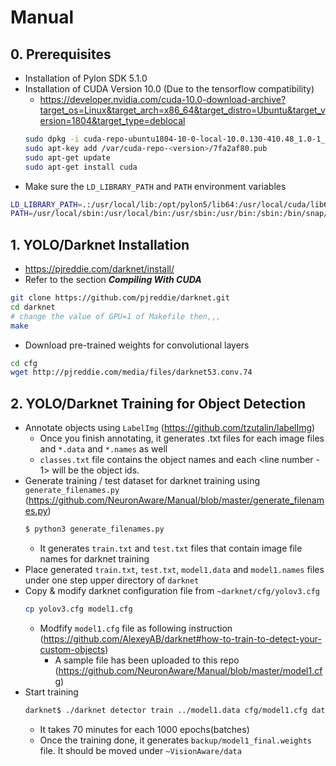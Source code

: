 # Manual

## 0. Prerequisites
- Installation of Pylon SDK 5.1.0
- Installation of CUDA Version 10.0 (Due to the tensorflow compatibility)
  - https://developer.nvidia.com/cuda-10.0-download-archive?target_os=Linux&target_arch=x86_64&target_distro=Ubuntu&target_version=1804&target_type=deblocal
  ```sh
  sudo dpkg -i cuda-repo-ubuntu1804-10-0-local-10.0.130-410.48_1.0-1_amd64.deb
  sudo apt-key add /var/cuda-repo-<version>/7fa2af80.pub
  sudo apt-get update
  sudo apt-get install cuda
  ```
- Make sure the `LD_LIBRARY_PATH` and `PATH` environment variables
```sh
LD_LIBRARY_PATH=.:/usr/local/lib:/opt/pylon5/lib64:/usr/local/cuda/lib64:/usr/local/cuda/lib64/stubs
PATH=/usr/local/sbin:/usr/local/bin:/usr/sbin:/usr/bin:/sbin:/bin/snap/bin:/usr/local/cuda/bin
```

## 1. YOLO/Darknet Installation
- https://pjreddie.com/darknet/install/
- Refer to the section __***Compiling With CUDA***__

```sh
git clone https://github.com/pjreddie/darknet.git
cd darknet
# change the value of GPU=1 of Makefile then,,,
make
```
- Download pre-trained weights for convolutional layers
```sh
cd cfg
wget http://pjreddie.com/media/files/darknet53.conv.74
```

## 2. YOLO/Darknet Training for Object Detection
- Annotate objects using `LabelImg` (https://github.com/tzutalin/labelImg)
  - Once you finish annotating, it generates <filename>.txt files for each image files and `*.data` and `*.names` as well
  - `classes.txt` file contains the object names and each <line number - 1> will be the object ids.
- Generate training / test dataset for darknet training using `generate_filenames.py` (https://github.com/NeuronAware/Manual/blob/master/generate_filenames.py)
    ```sh
    $ python3 generate_filenames.py
    ```
  - It generates `train.txt` and `test.txt` files that contain image file names for darknet training
- Place generated `train.txt`, `test.txt`, `model1.data` and `model1.names` files under one step upper directory of `darknet`
- Copy & modify darknet configuration file from `~darknet/cfg/yolov3.cfg`
    ```sh
    cp yolov3.cfg model1.cfg
    ```
  - Modfify `model1.cfg` file as following instruction (https://github.com/AlexeyAB/darknet#how-to-train-to-detect-your-custom-objects)
    - A sample file has been uploaded to this repo (https://github.com/NeuronAware/Manual/blob/master/model1.cfg)
- Start training 
  ```sh
  darknet$ ./darknet detector train ../model1.data cfg/model1.cfg data/darknet53.conv.74
  ```
  - It takes 70 minutes for each 1000 epochs(batches)
  - Once the training done, it generates `backup/model1_final.weights` file. It should be moved under `~VisionAware/data`
  

